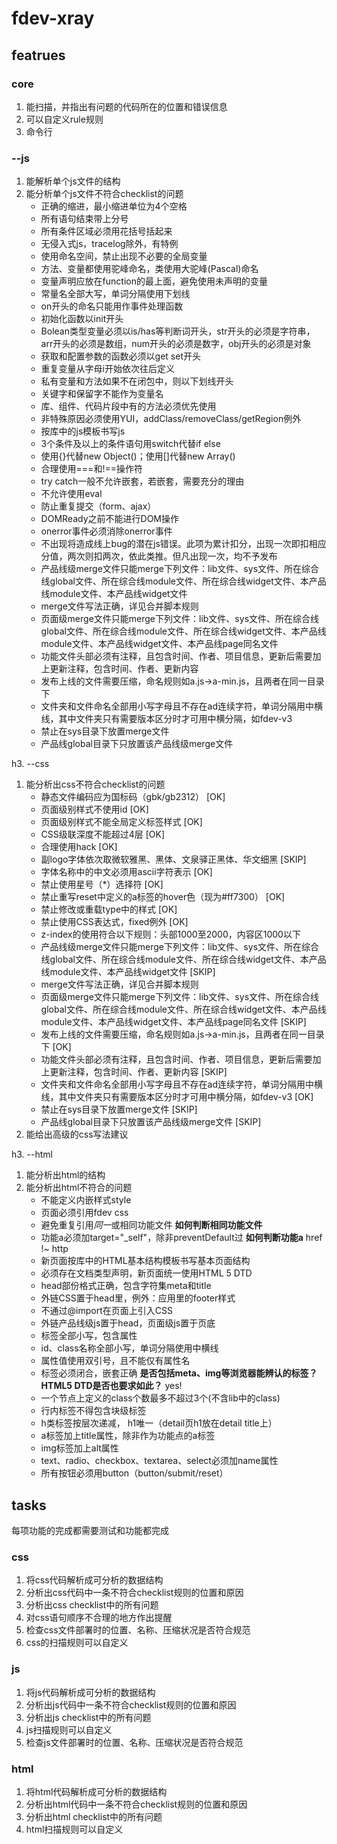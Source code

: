 fdev-xray
=========

featrues
--------

### core

1. 能扫描，并指出有问题的代码所在的位置和错误信息
1. 可以自定义rule规则
1. 命令行

### --js

1. 能解析单个js文件的结构
1. 能分析单个js文件不符合checklist的问题
    * 正确的缩进，最小缩进单位为4个空格	
    * 所有语句结束带上分号	
    * 所有条件区域必须用花括号括起来	
    * 无侵入式js，tracelog除外，有特例	
    * 使用命名空间，禁止出现不必要的全局变量	
    * 方法、变量都使用驼峰命名，类使用大驼峰(Pascal)命名	
    * 变量声明应放在function的最上面，避免使用未声明的变量	
    * 常量名全部大写，单词分隔使用下划线	
    * on开头的命名只能用作事件处理函数	
    * 初始化函数以init开头	
    * Bolean类型变量必须以is/has等判断词开头，str开头的必须是字符串，arr开头的必须是数组，num开头的必须是数字，obj开头的必须是对象	
    * 获取和配置参数的函数必须以get set开头	
    * 重复变量从字母i开始依次往后定义	
    * 私有变量和方法如果不在闭包中，则以下划线开头	
    * 关键字和保留字不能作为变量名	
    * 库、组件、代码片段中有的方法必须优先使用	
    * 非特殊原因必须使用YUI，addClass/removeClass/getRegion例外	
    * 按库中的js模板书写js	
    * 3个条件及以上的条件语句用switch代替if else	
    * 使用{}代替new Object()；使用[]代替new Array()	
    * 合理使用===和!==操作符	
    * try catch一般不允许嵌套，若嵌套，需要充分的理由	
    * 不允许使用eval	
    * 防止重复提交（form、ajax）	
    * DOMReady之前不能进行DOM操作	
    * onerror事件必须消除onerror事件	
    * 不出现将造成线上bug的潜在js错误。此项为累计扣分，出现一次即扣相应分值，两次则扣两次，依此类推。但凡出现一次，均不予发布	
    * 产品线级merge文件只能merge下列文件：lib文件、sys文件、所在综合线global文件、所在综合线module文件、所在综合线widget文件、本产品线module文件、本产品线widget文件	
    * merge文件写法正确，详见合并脚本规则	
    * 页面级merge文件只能merge下列文件：lib文件、sys文件、所在综合线global文件、所在综合线module文件、所在综合线widget文件、本产品线module文件、本产品线widget文件、本产品线page同名文件	
    * 功能文件头部必须有注释，且包含时间、作者、项目信息，更新后需要加上更新注释，包含时间、作者、更新内容	
    * 发布上线的文件需要压缩，命名规则如a.js->a-min.js，且两者在同一目录下	
    * 文件夹和文件命名全部用小写字母且不存在ad连续字符，单词分隔用中横线，其中文件夹只有需要版本区分时才可用中横分隔，如fdev-v3	
    * 禁止在sys目录下放置merge文件	
    * 产品线global目录下只放置该产品线级merge文件	

h3. --css

1. 能分析出css不符合checklist的问题
    * 静态文件编码应为国标码（gbk/gb2312）	[OK]
    * 页面级别样式不使用id		[OK]
    * 页面级别样式不能全局定义标签样式		[OK]
    * CSS级联深度不能超过4层		[OK]
    * 合理使用hack		[OK]
    * 副logo字体依次取微软雅黑、黑体、文泉驿正黑体、华文细黑	[SKIP]
    * 字体名称中的中文必须用ascii字符表示		[OK]
    * 禁止使用星号（\*）选择符		[OK]
    * 禁止重写reset中定义的a标签的hover色（现为#ff7300）		[OK]
    * 禁止修改或重载type中的样式		[OK]
    * 禁止使用CSS表达式，fixed例外		[OK]
    * z-index的使用符合以下规则：头部1000至2000，内容区1000以下	
    * 产品线级merge文件只能merge下列文件：lib文件、sys文件、所在综合线global文件、所在综合线module文件、所在综合线widget文件、本产品线module文件、本产品线widget文件	[SKIP]
    * merge文件写法正确，详见合并脚本规则	
    * 页面级merge文件只能merge下列文件：lib文件、sys文件、所在综合线global文件、所在综合线module文件、所在综合线widget文件、本产品线module文件、本产品线widget文件、本产品线page同名文件	[SKIP]
    * 发布上线的文件需要压缩，命名规则如a.js->a-min.js，且两者在同一目录下	[OK]
    * 功能文件头部必须有注释，且包含时间、作者、项目信息，更新后需要加上更新注释，包含时间、作者、更新内容	[SKIP]
    * 文件夹和文件命名全部用小写字母且不存在ad连续字符，单词分隔用中横线，其中文件夹只有需要版本区分时才可用中横分隔，如fdev-v3	[OK]
    * 禁止在sys目录下放置merge文件	[SKIP]
    * 产品线global目录下只放置该产品线级merge文件	[SKIP]
1. 能给出高级的css写法建议

h3. --html

1. 能分析出html的结构
1. 能分析出html不符合的问题
    * 不能定义内嵌样式style
    * 页面必须引用fdev css	
    * 避免重复引用*同一*或相同功能文件	**如何判断相同功能文件**
    * 功能a必须加target="\_self"，除非preventDefault过	**如何判断功能a** href !~ http
    * 新页面按库中的HTML基本结构模板书写基本页面结构	
    * 必须存在文档类型声明，新页面统一使用HTML 5 DTD	
    * head部份格式正确，包含字符集meta和title	
    * 外链CSS置于head里，例外：应用里的footer样式	
    * 不通过@import在页面上引入CSS	
    * 外链产品线级js置于head，页面级js置于页底	
    * 标签全部小写，包含属性	
    * id、class名称全部小写，单词分隔使用中横线	
    * 属性值使用双引号，且不能仅有属性名	
    * 标签必须闭合，嵌套正确	**是否包括meta、img等浏览器能辨认的标签？HTML5 DTD是否也要求如此？** yes!
    * 一个节点上定义的class个数最多不超过3个(不含lib中的class)	
    * 行内标签不得包含块级标签	
    * h类标签按层次递减， h1唯一（detail页h1放在detail title上）	
    * a标签加上title属性，除非作为功能点的a标签	
    * img标签加上alt属性	
    * text、radio、checkbox、textarea、select必须加name属性	
    * 所有按钮必须用button（button/submit/reset）	

tasks
-----

每项功能的完成都需要测试和功能都完成

### css

1. 将css代码解析成可分析的数据结构
1. 分析出css代码中一条不符合checklist规则的位置和原因
1. 分析出css checklist中的所有问题
1. 对css语句顺序不合理的地方作出提醒
1. 检查css文件部署时的位置、名称、压缩状况是否符合规范
1. css的扫描规则可以自定义

### js

1. 将js代码解析成可分析的数据结构
1. 分析出js代码中一条不符合checklist规则的位置和原因
1. 分析出js checklist中的所有问题 
1. js扫描规则可以自定义 
1. 检查js文件部署时的位置、名称、压缩状况是否符合规范 

### html

1. 将html代码解析成可分析的数据结构 
1. 分析出html代码中一条不符合checklist规则的位置和原因 
1. 分析出html checklist中的所有问题 
1. html扫描规则可以自定义 

